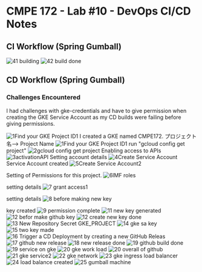 # CMPE 172 - Lab #10 - DevOps CI/CD Notes

## CI Workflow (Spring Gumball) 
![41 building](https://github.com/atsuyay/spring-gumball2/assets/60360870/bbb0b761-1ace-4a74-b59c-573c6e361f9f)
![42 build done](https://github.com/atsuyay/spring-gumball2/assets/60360870/6b9aeeff-1607-4558-a161-571e140fbe2b)



## CD Workflow (Spring Gumball) 


### Challenges Encountered
I had challenges with gke-credentials and have to give permission when creating the GKE Service Account as my CD builds were failing before giving permissions.

![1Find your GKE Project ID1](https://github.com/atsuyay/spring-gumball2/assets/60360870/2dd8da6a-7b52-4e85-8e93-65059af401b2)
I created a GKE named CMPE172.
プロジェクト名--> Project Name
![1Find your GKE Project ID1](https://github.com/atsuyay/spring-gumball2/assets/60360870/2dd8da6a-7b52-4e85-8e93-65059af401b2)
run "gcloud config get project"
![2gcloud config get project](https://github.com/atsuyay/spring-gumball2/assets/60360870/880fc205-4e71-4c2e-b40b-d2e37dca37ab)
Enabling access to APIs
![3activationAPI](https://github.com/atsuyay/spring-gumball2/assets/60360870/cba402e3-3ca6-46b8-be9a-b0510f808c03)
Setting account details
![4Create Service Account](https://github.com/atsuyay/spring-gumball2/assets/60360870/6bf79040-c858-47cd-b3da-088eb464c24a)
Service Account created
![5Create Service Account2](https://github.com/atsuyay/spring-gumball2/assets/60360870/50a921b6-50c6-4f43-9ecb-21b915616332)

Setting of Permissions for this project.
![6IMF roles](https://github.com/atsuyay/spring-gumball2/assets/60360870/4f64b17f-7878-4076-bfd3-defb31b76862)

setting details
![7 grant access1](https://github.com/atsuyay/spring-gumball2/assets/60360870/350e7fee-619f-442f-a9ca-0e341aaa8ba4)

setting details
![8 before making new key](https://github.com/atsuyay/spring-gumball2/assets/60360870/9dae95ca-246d-4e10-9790-320105d2ed60)

key created
![9 permission complete](https://github.com/atsuyay/spring-gumball2/assets/60360870/641c162e-30f0-447e-aee8-fd68c4dbfe7e)
![11 new key generated](https://github.com/atsuyay/spring-gumball2/assets/60360870/a880da2e-ffd1-4039-a8f5-90a2c38a83f2)
![12 befor make github key](https://github.com/atsuyay/spring-gumball2/assets/60360870/5ab0c521-a79a-4b2d-baf7-6aa7205c74b5)
![12 create new key done](https://github.com/atsuyay/spring-gumball2/assets/60360870/ecd65189-e621-4d91-9bc0-f71985975fe2)
![13 New Repository Secret GKE_PROJECT](https://github.com/atsuyay/spring-gumball2/assets/60360870/c8efba82-5d70-4bd4-b0b6-8a4f1b16dc75)
![14 gke sa key](https://github.com/atsuyay/spring-gumball2/assets/60360870/7c45e44b-f699-4818-bdfd-24561f170d0c)
![15 two key made](https://github.com/atsuyay/spring-gumball2/assets/60360870/87298c1a-7e8d-4f9c-abb8-80c608b26066)
![16 Trigger a CD Deployment by creating a new GitHub Releas](https://github.com/atsuyay/spring-gumball2/assets/60360870/c2110a92-e19c-44e2-a667-57c36a4b932f)
![17 github new release](https://github.com/atsuyay/spring-gumball2/assets/60360870/b4031dd7-7ccd-4a38-a819-b27664b20354)
![18 new release done](https://github.com/atsuyay/spring-gumball2/assets/60360870/379de97b-b1c3-4443-b311-39514b8e4e5f)
![19 github build done](https://github.com/atsuyay/spring-gumball2/assets/60360870/9e05e54f-effd-49f6-ae19-65614c6302f5)
![19 service on gke](https://github.com/atsuyay/spring-gumball2/assets/60360870/f9fcd8e4-49b5-4639-affb-013cde7fd0bd)
![20 gke work load](https://github.com/atsuyay/spring-gumball2/assets/60360870/91282891-7169-451b-8f97-699b52feab3a)
![20 overall of github](https://github.com/atsuyay/spring-gumball2/assets/60360870/7ef3d13e-dd07-4a80-8684-836922ee96d5)
![21 gke service2](https://github.com/atsuyay/spring-gumball2/assets/60360870/6825e6bb-509c-42af-8ee2-dd0de6aa27d9)
![22 gke network](https://github.com/atsuyay/spring-gumball2/assets/60360870/80158473-ac80-401b-82e9-c3352b3bc0c3)
![23 gke ingress load balancer](https://github.com/atsuyay/spring-gumball2/assets/60360870/20df6aae-89f4-45ec-a431-4824c56c6fcb)
![24 load balance created](https://github.com/atsuyay/spring-gumball2/assets/60360870/85c29786-d6c1-4831-858f-da76003141e5)
![25 gumball machine](https://github.com/atsuyay/spring-gumball2/assets/60360870/e20cb7a6-a669-459a-a962-73fd016878ab)
